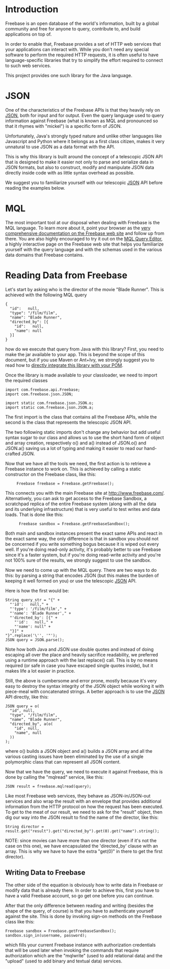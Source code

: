 # Introduction #

Freebase is an open database of the world's information, built by a global community and free for anyone to query, contribute to, and build applications on top of.

In order to enable that, Freebase provides a set of HTTP web services that your applications can interact with. While you don't need any special software to perform the required HTTP requests, it is often useful to have language-specific libraries that try to simplify the effort required to connect to such web services.

This project provides one such library for the Java language.

# JSON #

One of the characteristics of the Freebase APIs is that they heavily rely on [JSON](JSON.md), both for input and for output. Even the query language used to query information against Freebase (what is known as MQL and pronounced so that it rhymes with "mickel") is a specific form of JSON.

Unfortunately, Java's strongly typed nature and unlike other languages like Javascript and Python where it belongs as a first class citizen, makes it very unnatural to use JSON as a data format with the API.

This is why this library is built around the concept of a telescopic JSON API that is designed to make it easier not only to parse and serialize data in JSON formats, but also to construct, modify and manipulate JSON data directly inside code with as little syntax overhead as possible.

We suggest you to familiarize yourself with our telescopic [JSON](JSON.md) API before reading the examples below.

# MQL #

The most important tool at our disposal when dealing with Freebase is the MQL language. To learn more about it, point your browser as the [very comprehensive documentation on the Freebase web site](http://www.freebase.com/docs/) and follow up from there. You are also highly encouraged to try it out on the [MQL Query Editor](http://www.freebase.com/app/queryeditor), a highly interactive page on the Freebase web site that helps you familiarize yourself with the query language and with the schemas used in the various data domains that Freebase contains.

# Reading Data from Freebase #

Let's start by asking who is the director of the movie "Blade Runner". This is achieved with the following MQL query

```
{
  "id":   null,
  "type": "/film/film",
  "name": "Blade Runner",
  "directed_by": [{
    "id":   null,
    "name": null
  }]
}​
```

how do we execute that query from Java with this library? First, you need to make the jar available to your app. This is beyond the scope of this document, but if you use Maven or Ant+Ivy, we strongly suggest you to read how to [directly integrate this library with your POM](Maven.md).

Once the library is made available to your classloader, we need to import the required classes

```
import com.freebase.api.Freebase;
import com.freebase.json.JSON;

import static com.freebase.json.JSON.o;
import static com.freebase.json.JSON.a;
```

The first import is the class that contains all the Freebase APIs, while the second is the class that represents the telescopic JSON API.

The two following static imports don't change any behavior but add useful syntax sugar to our class and allows us to use the short hand form of object and array creation, respectively o() and a() instead of JSON.o() and JSON.a() saving us a lot of typing and making it easier to read our hand-crafted JSON.

Now that we have all the tools we need, the first action is to retrieve a Freebase instance to work on. This is achieved by calling a static constructor on the Freebase class, like this:

```
     Freebase freebase = Freebase.getFreebase();
```

This connects you with the main Freebase site at http://www.freebase.com/. Alternatively, you can ask to get access to the Freebase Sandbox, a scratchpad replica of the entire Freebase system (along with all the data and its underlying infrastructure) that is very useful to test writes and data loads. That is done like this:

```
      Freebase sandbox = Freebase.getFreebaseSandbox();
```

Both main and sandbox instances present the exact same APIs and react in the exact same way, the only difference is that in sandbox you should not be concerned if you write something bogus because it is wiped out every well. If you're doing read-only activity, it's probably better to use Freebase since it's a faster system, but if you're doing read-write activity and you're not 100% sure of the results, we strongly suggest to use the sandbox.

Now we need to come up with the MQL query. There are two ways to do this: by parsing a string that encodes JSON (but this makes the burden of keeping it well formed on you) or use the telescopic [JSON](JSON.md) API.

Here is how the first would be:

```
String query_str = "{" +
  "'id':   null," +
  "'type': '/film/film'," +
  "'name': 'Blade Runner'," +
  "'directed_by': [{" +
    "'id':   null," +
    "'name': null" +
  "}]" +
"}​".replace('\'', '"');
JSON query = JSON.parse();
```

Note how both Java and JSON use double quotes and instead of doing escaping all over the place and heavily sacrifice readability, we preferred using a runtime approach with the last replace() call. This is by no means required (or safe in case you have escaped single quotes inside), but it makes life a lot easier in practice.

Still, the above is cumbersome and error prone, mostly because it's very easy to destroy the syntax integrity of the JSON object while working it with piece-meal with concatenated strings. A better approach is to use the [JSON](JSON.md) API directly, like this:

```
JSON query = o(
  "id", null,
  "type", "/film/film",
  "name", "Blade Runner",
  "directed_by", a(o(
    "id", null,
    "name", null
  ))
);
```

where o() builds a JSON object and a() builds a JSON array and all the various casting issues have been eliminated by the use of a single polymorphic class that can represent all JSON content.

Now that we have the query, we need to execute it against Freebase, this is done by calling the "mqlread" service, like this:

```
JSON result = freebase.mqlread(query);
```

Like most Freebase web services, they behave as JSON-in/JSON-out services and also wrap the result with an envelope that provides additional information from the HTTP protocol on how the request has been executed. To get to the meat of our result, we need to ask for the "result" object, then dig our way into the JSON result to find the name of the director, like this:

```
String director = result.get("result").get("directed_by").get(0).get("name").string();
```

NOTE: since movies can have more than one director (even if it's not the case on this one), we have encapsulated the 'directed\_by' clause with an array. This is why we have to have the extra "get(0)" in there to get the first director).

## Writing Data to Freebase ##

The other side of the equation is obviously how to write data in Freebase or modify data that is already there. In order to achieve this, first you have to have a valid Freebase account, so go get one before you can continue.

After that the only difference between reading and writing (besides the shape of the query, of course) is that you have to authenticate yourself against the site. This is done by invoking sign-on methods on the Freebase class like this:

```
Freebase sandbox = Freebase.getFreebaseSandbox();
sandbox.sign_in(username, password);
```

which fills your current Freebase instance with authorization credentials that will be used later when invoking the commands that require authorization which are the "mqlwrite" (used to add relational data) and the "upload" (used to add binary and textual data) services.